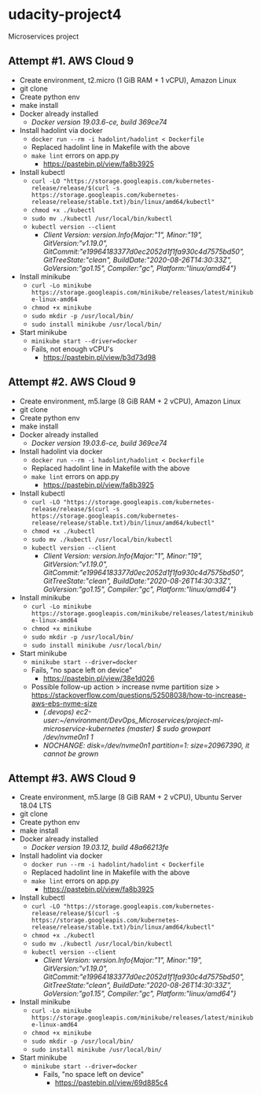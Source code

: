 # udacity-project4
Microservices project

## Attempt #1. AWS Cloud 9
* Create environment, t2.micro (1 GiB RAM + 1 vCPU), Amazon Linux
* git clone
* Create python env
* make install
* Docker already installed
  * _Docker version 19.03.6-ce, build 369ce74_
* Install hadolint via docker
  * `docker run --rm -i hadolint/hadolint < Dockerfile`
  * Replaced hadolint line in Makefile with the above
  * `make lint` errors on app.py
    * https://pastebin.pl/view/fa8b3925
* Install kubectl
  * `curl -LO "https://storage.googleapis.com/kubernetes-release/release/$(curl -s https://storage.googleapis.com/kubernetes-release/release/stable.txt)/bin/linux/amd64/kubectl"`
  * `chmod +x ./kubectl`
  * `sudo mv ./kubectl /usr/local/bin/kubectl`
  * `kubectl version --client`
    * _Client Version: version.Info{Major:"1", Minor:"19", GitVersion:"v1.19.0", GitCommit:"e19964183377d0ec2052d1f1fa930c4d7575bd50", GitTreeState:"clean", BuildDate:"2020-08-26T14:30:33Z", GoVersion:"go1.15", Compiler:"gc", Platform:"linux/amd64"}_
* Install minikube
  * `curl -Lo minikube https://storage.googleapis.com/minikube/releases/latest/minikube-linux-amd64`
  * `chmod +x minikube`
  * `sudo mkdir -p /usr/local/bin/`
  * `sudo install minikube /usr/local/bin/`
* Start minikube
  * `minikube start --driver=docker`
  * Fails, not enough vCPU's
    * https://pastebin.pl/view/b3d73d98
      
## Attempt #2. AWS Cloud 9
* Create environment, m5.large (8 GiB RAM + 2 vCPU), Amazon Linux
* git clone
* Create python env
* make install
* Docker already installed
  * _Docker version 19.03.6-ce, build 369ce74_
* Install hadolint via docker
  * `docker run --rm -i hadolint/hadolint < Dockerfile`
  * Replaced hadolint line in Makefile with the above
  * `make lint` errors on app.py
    * https://pastebin.pl/view/fa8b3925
* Install kubectl
  * `curl -LO "https://storage.googleapis.com/kubernetes-release/release/$(curl -s https://storage.googleapis.com/kubernetes-release/release/stable.txt)/bin/linux/amd64/kubectl"`
  * `chmod +x ./kubectl`
  * `sudo mv ./kubectl /usr/local/bin/kubectl`
  * `kubectl version --client`
    * _Client Version: version.Info{Major:"1", Minor:"19", GitVersion:"v1.19.0", GitCommit:"e19964183377d0ec2052d1f1fa930c4d7575bd50", GitTreeState:"clean", BuildDate:"2020-08-26T14:30:33Z", GoVersion:"go1.15", Compiler:"gc", Platform:"linux/amd64"}_
* Install minikube
  * `curl -Lo minikube https://storage.googleapis.com/minikube/releases/latest/minikube-linux-amd64`
  * `chmod +x minikube`
  * `sudo mkdir -p /usr/local/bin/`
  * `sudo install minikube /usr/local/bin/`
* Start minikube
  * `minikube start --driver=docker`
  * Fails, "no space left on device"
    * https://pastebin.pl/view/38e1d026
  * Possible follow-up action > increase nvme partition size > https://stackoverflow.com/questions/52508038/how-to-increase-aws-ebs-nvme-size
    * _(.devops) ec2-user:~/environment/DevOps_Microservices/project-ml-microservice-kubernetes (master) $ sudo growpart /dev/nvme0n1 1_
    * _NOCHANGE: disk=/dev/nvme0n1 partition=1: size=20967390, it cannot be grown_

## Attempt #3. AWS Cloud 9
* Create environment, m5.large (8 GiB RAM + 2 vCPU), Ubuntu Server 18.04 LTS
* git clone
* Create python env
* make install
* Docker already installed
  * _Docker version 19.03.12, build 48a66213fe_
* Install hadolint via docker
  * `docker run --rm -i hadolint/hadolint < Dockerfile`
  * Replaced hadolint line in Makefile with the above
  * `make lint` errors on app.py
    * https://pastebin.pl/view/fa8b3925
* Install kubectl
  * `curl -LO "https://storage.googleapis.com/kubernetes-release/release/$(curl -s https://storage.googleapis.com/kubernetes-release/release/stable.txt)/bin/linux/amd64/kubectl"`
  * `chmod +x ./kubectl`
  * `sudo mv ./kubectl /usr/local/bin/kubectl`
  * `kubectl version --client`
    * _Client Version: version.Info{Major:"1", Minor:"19", GitVersion:"v1.19.0", GitCommit:"e19964183377d0ec2052d1f1fa930c4d7575bd50", GitTreeState:"clean", BuildDate:"2020-08-26T14:30:33Z", GoVersion:"go1.15", Compiler:"gc", Platform:"linux/amd64"}_
* Install minikube
  * `curl -Lo minikube https://storage.googleapis.com/minikube/releases/latest/minikube-linux-amd64`
  * `chmod +x minikube`
  * `sudo mkdir -p /usr/local/bin/`
  * `sudo install minikube /usr/local/bin/`
* Start minikube
  * `minikube start --driver=docker`
    * Fails, "no space left on device"
      * https://pastebin.pl/view/69d885c4
